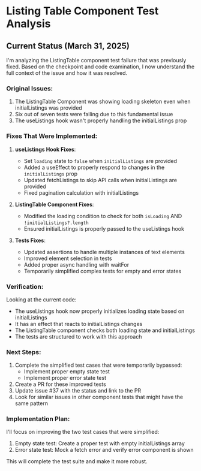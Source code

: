 # Listing Table Component Test Analysis

## Current Status (March 31, 2025)

I'm analyzing the ListingTable component test failure that was previously fixed. Based on the checkpoint and code examination, I now understand the full context of the issue and how it was resolved.

### Original Issues:

1. The ListingTable Component was showing loading skeleton even when initialListings was provided
2. Six out of seven tests were failing due to this fundamental issue
3. The useListings hook wasn't properly handling the initialListings prop

### Fixes That Were Implemented:

1. **useListings Hook Fixes**:
   - Set `loading` state to `false` when `initialListings` are provided
   - Added a useEffect to properly respond to changes in the `initialListings` prop
   - Updated fetchListings to skip API calls when initialListings are provided
   - Fixed pagination calculation with initialListings

2. **ListingTable Component Fixes**:
   - Modified the loading condition to check for both `isLoading` AND `!initialListings?.length`
   - Ensured initialListings is properly passed to the useListings hook

3. **Tests Fixes**:
   - Updated assertions to handle multiple instances of text elements
   - Improved element selection in tests
   - Added proper async handling with waitFor
   - Temporarily simplified complex tests for empty and error states

### Verification:

Looking at the current code:
- The useListings hook now properly initializes loading state based on initialListings
- It has an effect that reacts to initialListings changes
- The ListingTable component checks both loading state and initialListings
- The tests are structured to work with this approach

### Next Steps:

1. Complete the simplified test cases that were temporarily bypassed:
   - Implement proper empty state test
   - Implement proper error state test
2. Create a PR for these improved tests
3. Update issue #37 with the status and link to the PR
4. Look for similar issues in other component tests that might have the same pattern

### Implementation Plan:

I'll focus on improving the two test cases that were simplified:
1. Empty state test: Create a proper test with empty initialListings array
2. Error state test: Mock a fetch error and verify error component is shown

This will complete the test suite and make it more robust.

